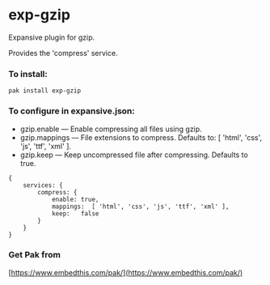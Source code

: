 exp-gzip
===

Expansive plugin for gzip.

Provides the 'compress' service.

### To install:

    pak install exp-gzip

### To configure in expansive.json:

* gzip.enable &mdash; Enable compressing all files using gzip.
* gzip.mappings &mdash; File extensions to compress. Defaults to: [ 'html', 'css', 'js', 'ttf', 'xml' ].
* gzip.keep &mdash; Keep uncompressed file after compressing. Defaults to true.

```
{
    services: {
        compress: {
            enable: true,
            mappings:  [ 'html', 'css', 'js', 'ttf', 'xml' ],
            keep:   false
        }
    }
}
```

### Get Pak from

[https://www.embedthis.com/pak/](https://www.embedthis.com/pak/)
